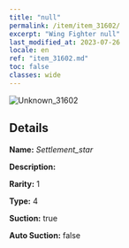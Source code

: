 ```yaml
---
title: "null"
permalink: /item/item_31602/
excerpt: "Wing Fighter null"
last_modified_at: 2023-07-26
locale: en
ref: "item_31602.md"
toc: false
classes: wide
---
```



 ![Unknown_31602](/images/item/Settlement_star_p.png)



## Details

 **Name:** *Settlement_star* 

 **Description:** 

 **Rarity:** 1 

 **Type:** 4 

 **Suction:** true 

 **Auto Suction:** false 


